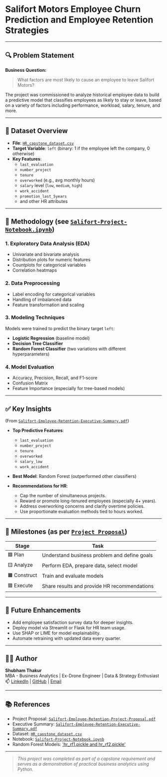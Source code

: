 # **Salifort Motors Employee Churn Prediction and Employee Retention Strategies**
---

## 🔍 Problem Statement

**Business Question:**  
> What factors are most likely to cause an employee to leave Salifort Motors?

The project was commissioned to analyze historical employee data to build a predictive model that classifies employees as likely to stay or leave, based on a variety of factors including performance, workload, salary, tenure, and more.

---

## 🧾 Dataset Overview

- **File**: [`HR_capstone_dataset.csv`](./HR_capstone_dataset.csv)
- **Target Variable**: `left` (binary: 1 if the employee left the company, 0 otherwise)
- **Key Features**:
  - `last_evaluation`
  - `number_project`
  - `tenure`
  - `overworked` (e.g., avg monthly hours)
  - `salary` level (`low`, `medium`, `high`)
  - `work_accident`
  - `promotion_last_5years`
  - and other HR attributes

---

## 🧪 Methodology (see [`Salifort-Project-Notebook.ipynb`](./Salifort-Project-Notebook.ipynb))

### 1. **Exploratory Data Analysis (EDA)**
- Univariate and bivariate analysis
- Distribution plots for numeric features
- Countplots for categorical variables
- Correlation heatmaps

### 2. **Data Preprocessing**
- Label encoding for categorical variables
- Handling of imbalanced data
- Feature transformation and scaling

### 3. **Modeling Techniques**
Models were trained to predict the binary target `left`:

- **Logistic Regression** (baseline model)
- **Decision Tree Classifier**
- **Random Forest Classifier** (two variations with different hyperparameters)

### 4. **Model Evaluation**
- Accuracy, Precision, Recall, and F1-score
- Confusion Matrix
- Feature Importance (especially for tree-based models)

---

## ✅ Key Insights

(From [`Salifort-Employee-Retention-Executive-Summary.pdf`](./Salifort-Employee-Retention-Executive-Summary.pdf))

- **Top Predictive Features**:
  - `last_evaluation`
  - `number_project`
  - `tenure`
  - `overworked`
  - `salary_low`
  - `work_accident`

- **Best Model**: Random Forest (outperformed other classifiers)

- **Recommendations for HR**:
  - Cap the number of simultaneous projects.
  - Reward or promote long-tenured employees (especially 4+ years).
  - Address overworking concerns and clarify overtime policies.
  - Use proportionate evaluation methods tied to hours worked.

---

## 📌 Milestones (as per [`Project Proposal`](./Salifort-Employee-Retention-Project-Proposal.pdf))

| Stage     | Task                                                   |
|-----------|--------------------------------------------------------|
| 🟩 Plan    | Understand business problem and define goals          |
| 🟨 Analyze | Perform EDA, prepare data, select model               |
| 🟧 Construct | Train and evaluate models                           |
| 🟥 Execute | Share results and provide HR recommendations          |

---

## 📎 Future Enhancements

- Add employee satisfaction survey data for deeper insights.
- Deploy model via Streamlit or Flask for HR team usage.
- Use SHAP or LIME for model explainability.
- Automate retraining with updated data every quarter.

---

## 👨‍💻 Author

**Shubham Thakur**  
MBA - Business Analytics | Ex-Drone Engineer | Data & Strategy Enthusiast  
📫 [LinkedIn](#) | [GitHub](#) | [Email](#)

---

## 📚 References

- Project Proposal: [`Salifort-Employee-Retention-Project-Proposal.pdf`](./Project-Proposal/Salifort-Employee-Retention-Project-Proposal.pdf)  
- Executive Summary: [`Salifort-Employee-Retention-Executive-Summary.pdf`](./Executive-Summary/Salifort-Employee-Retention-Executive-Summary.pdf)
- Dataset: [`HR_capstone_dataset.csv`](./Raw-Dataset/HR_capstone_dataset.csv)  
- Notebook: [`Salifort-Project-Notebook.ipynb`](./Salifort-Project-Notebook.ipynb)
- Random Forest Models: ['hr_rf1.pickle and hr_rf2.pickle'](./models)

---

> *This project was completed as part of a capstone requirement and serves as a demonstration of practical business analytics using Python.*


